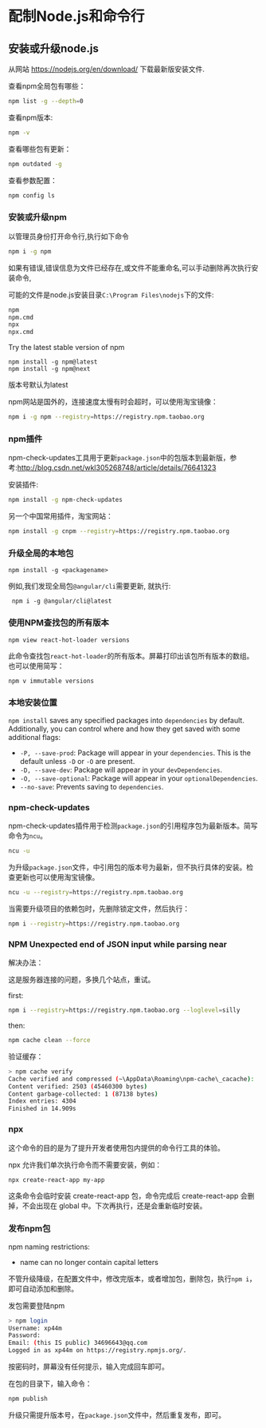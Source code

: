 # 配制Node.js和命令行



## 安装或升级node.js

从网站 https://nodejs.org/en/download/ 下载最新版安装文件.

查看npm全局包有哪些：

```bash
npm list -g --depth=0
```

查看npm版本:

```bash
npm -v
```
查看哪些包有更新：

```bash
npm outdated -g
```

查看参数配置：

```bash
npm config ls
```


### 安装或升级npm

以管理员身份打开命令行,执行如下命令

```bash
npm i -g npm
```

如果有错误,错误信息为文件已经存在,或文件不能重命名,可以手动删除再次执行安装命令,

可能的文件是node.js安装目录`C:\Program Files\nodejs`下的文件:

```bash
npm
npm.cmd
npx
npx.cmd
```


Try the latest stable version of npm

```
npm install -g npm@latest
npm install -g npm@next
```
版本号默认为latest

npm网站是国外的，连接速度太慢有时会超时，可以使用淘宝镜像：

```bash
npm i -g npm --registry=https://registry.npm.taobao.org
```

### npm插件

npm-check-updates工具用于更新`package.json`中的包版本到最新版，参考:http://blog.csdn.net/wkl305268748/article/details/76641323

安装插件:


```bash
npm install -g npm-check-updates
```

另一个中国常用插件，淘宝网站：

```bash
npm install -g cnpm --registry=https://registry.npm.taobao.org
```


### 升级全局的本地包

```
npm install -g <packagename>
```

例如,我们发现全局包`@angular/cli`需要更新, 就执行:

```
 npm i -g @angular/cli@latest
```

### 使用NPM查找包的所有版本

```
npm view react-hot-loader versions
```

此命令查找包`react-hot-loader`的所有版本。屏幕打印出该包所有版本的数组。也可以使用简写：

```
npm v immutable versions
```

### 本地安装位置

`npm install` saves any specified packages into `dependencies` by default. Additionally, you can control where and how they get saved with some additional flags:

* `-P, --save-prod`: Package will appear in your `dependencies`. This is the default unless `-D` or `-O` are present.
* `-D, --save-dev`: Package will appear in your `devDependencies`.
* `-O, --save-optional`: Package will appear in your `optionalDependencies`.
* `--no-save`: Prevents saving to `dependencies`.

### npm-check-updates
npm-check-updates插件用于检测`package.json`的引用程序包为最新版本。简写命令为`ncu`。

```bash
ncu -u
```
为升级`package.json`文件，中引用包的版本号为最新，但不执行具体的安装。检查更新也可以使用淘宝镜像。

```bash
ncu -u --registry=https://registry.npm.taobao.org
```

当需要升级项目的依赖包时，先删除锁定文件，然后执行：

```bash
npm i --registry=https://registry.npm.taobao.org
```



### NPM Unexpected end of JSON input while parsing near

解决办法：

这是服务器连接的问题，多换几个站点，重试。

first:

```bash
npm i --registry=https://registry.npm.taobao.org --loglevel=silly
```

then:

```bash
npm cache clean --force
```

验证缓存：
```bash
> npm cache verify
Cache verified and compressed (~\AppData\Roaming\npm-cache\_cacache):
Content verified: 2503 (45460300 bytes)
Content garbage-collected: 1 (87138 bytes)
Index entries: 4304
Finished in 14.909s
```
### npx

这个命令的目的是为了提升开发者使用包内提供的命令行工具的体验。

npx 允许我们单次执行命令而不需要安装，例如：

```bash
npx create-react-app my-app
```

这条命令会临时安装 create-react-app 包，命令完成后 create-react-app 会删掉，不会出现在 global 中。下次再执行，还是会重新临时安装。

### 发布npm包

npm naming restrictions:

  *  name can no longer contain capital letters

不管升级降级，在配置文件中，修改完版本，或者增加包，删除包，执行`npm i`，即可自动添加和删除。

发包需要登陆npm

```bash
> npm login
Username: xp44m
Password:
Email: (this IS public) 34696643@qq.com
Logged in as xp44m on https://registry.npmjs.org/.
```

按密码时，屏幕没有任何提示，输入完成回车即可。

在包的目录下，输入命令：

```bash
npm publish
```

升级只需提升版本号，在`package.json`文件中，然后重复发布，即可。